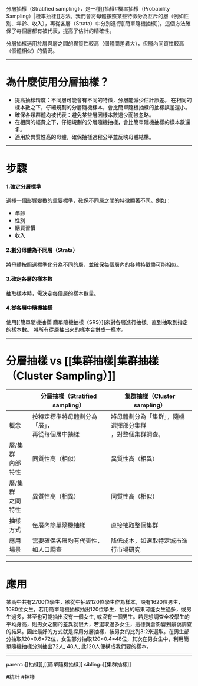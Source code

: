 分層抽樣（Stratified sampling），是一種[[抽樣#機率抽樣（Probability Sampling）|機率抽樣]]方法。我們會將母體按照某些特徵分為互斥的層（例如性別、年齡、收入），再從各層（Strata）中分別進行[[簡單隨機抽樣]]。這個方法確保了每個層都有被代表，提高了估計的精確性。

分層抽樣適用於層與層之間的異質性較高（個體間差異大），但層內同質性較高（個體相似）的情況。
- - -
# 為什麼使用分層抽樣？
- <font color=332>提高抽樣精度：不同層可能會有不同的特徵，分層能減少估計誤差。
	在相同的樣本數之下，仔細規劃的分層隨機樣本，會比簡單隨機抽樣的抽樣誤差還小。
- 確保各類群體均被代表：避免某些層因樣本數過少而被忽略。
- 在相同的經費之下，仔細規劃的分層隨機抽樣，會比簡單隨機抽樣的樣本數還多。
- 適用於異質性高的母體，確保抽樣過程公平並反映母體結構。
- - -
# 步驟
#### 1.確定分層標準
選擇一個影響變數的重要標準，確保不同層之間的特徵顯著不同。例如：
- 年齡
- 性別
- 購買習慣
- 收入
#### 2.劃分母體為不同層（Strata）
將母體按照選標準化分為不同的層，並確保每個層內的各體特徵盡可能相似。
#### 3.確定各層的樣本數
抽取樣本時，需決定每個層的樣本數量。
#### 4.從各層中隨機抽樣
使用[[簡單隨機抽樣|簡單隨機抽樣（SRS）]]來對各層進行抽樣。直到抽取到指定的樣本數。
將所有從層抽出來的樣本合併成一樣本。
- - -
# 分層抽樣 vs [[集群抽樣|集群抽樣（Cluster Sampling）]]

|              | 分層抽樣（Stratified sampling）   | 集群抽樣（Cluster sampling）           |
| ------------ | --------------------------- | -------------------------------- |
| 概念           | 按特定標準將母體劃分為「層」，<br>再從每個層中抽樣 | 將母體劃分為「集群」，隨機選擇部分集群<br>，對整個集群調查。 |
| 層/集群<br>內部特性 | 同質性高（相似）                    | 異質性高（相異）                         |
| 層/集群<br>之間特性 | 異質性高（相異）                    | 同質性高（相似）                         |
| 抽樣方式         | 每層內簡單隨機抽樣                   | 直接抽取整個集群                         |
| 應用場景         | 需要確保各層均有代表性，如人口調查           | 降低成本，如選取特定城市進行市場研究               |

- - -
# 應用
某高中共有2700位學生，欲從中抽取120位學生作為樣本，設有1620位男生，1080位女生，若用簡單隨機抽樣抽出120位學生，抽出的結果可能女生過多，或男生過多，甚至也可能抽出沒有一個女生, 或沒有一個男生。若是想調查全校學生的平均身高，則男女之間的差異就很大，若選取過多女生，這樣就會影響到最後調查的結果。因此最好的方式就是採用分層抽樣，按男女的比列3:2來選取。在男生部分抽取120×0.6=72位，女生部分抽取120×0.4=48位，其次在男女生中，利用簡單隨機抽樣分別抽出72人, 48人, 此120人便構成我們要的樣本。
- - -
parent::[[抽樣]],[[簡單隨機抽樣]]
sibling::[[集群抽樣]]

#統計 #抽樣 